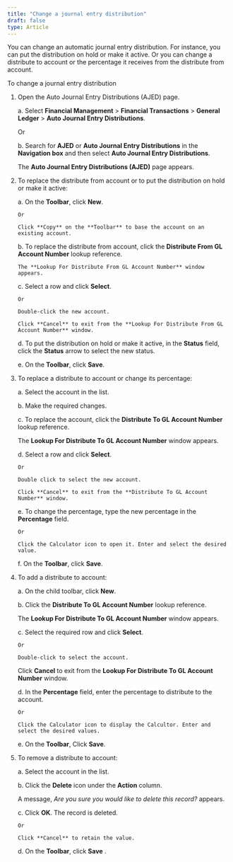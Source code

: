 ```yaml
---
title: "Change a journal entry distribution"
draft: false
type: Article
---
```


You can change an automatic journal entry distribution. For instance, you can put the distribution on hold or make it active. Or you can change a distribute to account or the percentage it receives from the distribute from account.

To change a journal entry distribution

1. Open the Auto Journal Entry Distributions (AJED) page.

    a. Select **Financial Management** > **Financial Transactions** > **General Ledger** > **Auto Journal Entry Distributions**.

    Or

    b. Search for **AJED** or **Auto Journal Entry Distributions** in the **Navigation box** and then select **Auto Journal Entry Distributions**.

    The **Auto Journal Entry Distributions (AJED)** page appears.

2. To replace the distribute from account or to put the distribution on hold or make it active:

    a. On the **Toolbar**, click **New**.

       Or 
    
       Click **Copy** on the **Toolbar** to base the account on an existing account.

    b. To replace the distribute from account, click the **Distribute From GL Account Number** lookup reference.

       The **Lookup For Distribute From GL Account Number** window appears.

    c. Select a row and click **Select**. 
    
       Or
       
       Double-click the new account.

       Click **Cancel** to exit from the **Lookup For Distribute From GL Account Number** window.

    d. To put the distribution on hold or make it active, in the **Status** field, click the **Status** arrow to select the new status.

    e. On the **Toolbar**, click **Save**.

3. To replace a distribute to account or change its percentage:

    a. Select the account in the list.

    b. Make the required changes.

    c. To replace the account, click the **Distribute To GL Account Number** lookup reference.

    The **Lookup For Distribute To GL Account Number** window appears.

    d. Select a row and click **Select**. 
    
       Or
       
       Double click to select the new account.

       Click **Cancel** to exit from the **Distribute To GL Account Number** window.

    e. To change the percentage, type the new percentage in the **Percentage** field.

       Or
       
       Click the Calculator icon to open it. Enter and select the desired value.

    f. On the **Toolbar**, click **Save**.

4. To add a distribute to account:

    a. On the child toolbar, click **New**.

    b. Click the **Distribute To GL Account Number**  lookup reference.

    The **Lookup For Distribute To GL Account Number** window appears.

    c. Select the required row and click **Select**. 
    
       Or
       
       Double-click to select the account.

    Click **Cancel** to exit from the **Lookup For Distribute To GL Account Number** window.

    d. In the **Percentage** field, enter the percentage to distribute to the account.

       Or 
       
       Click the Calculator icon to display the Calcultor. Enter and select the desired values.

    e. On the **Toolbar**, Click **Save**.

5. To remove a distribute to account:

    a. Select the account in the list.

    b. Click the **Delete** icon under the **Action** column.

    A message, *Are you sure you would like to delete this record?* appears.

    c. Click **OK**. The record is deleted.

       Or

       Click **Cancel** to retain the value.

    d. On the **Toolbar**, click **Save** .

​